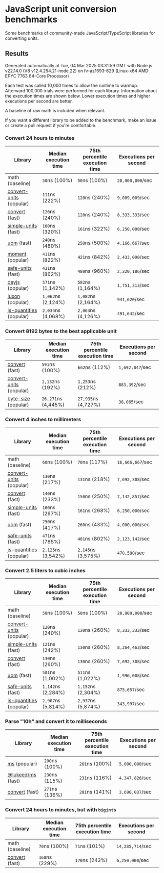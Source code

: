# JavaScript unit conversion benchmarks

Some benchmarks of community-made JavaScript/TypeScript libraries for converting units.

## Results

<!-- beginblock(results) -->

Generated automatically at Tue, 04 Mar 2025 03:31:59 GMT with Node.js v22.14.0 (V8 v12.4.254.21-node.22) on fv-az1693-629 (Linux-x64 AMD EPYC 7763 64-Core Processor)

Each test was called 10,000 times to allow the runtime to warmup.
Afterward 100,000 trials were performed for each library.
Information about the execution times are shown below.
Lower execution times and higher executions per second are better.

A baseline of raw math is included when relevant.

If you want a different library to be added to the benchmark, make an issue or create a pull request if you're comfortable.

### Convert 24 hours to minutes

| Library                                                            | Median execution time | 75th percentile execution time | Executions per second |
| ------------------------------------------------------------------ | --------------------- | ------------------------------ | --------------------- |
| math (baseline)                                                    | `50`ns (100%)         | `50`ns (100%)                  | `20,000,000`/sec      |
| [convert-units](https://npmjs.com/package/convert-units) (popular) | `111`ns (222%)        | `120`ns (240%)                 | `9,009,009`/sec       |
| [convert](https://npmjs.com/package/convert) (fast)                | `120`ns (240%)        | `120`ns (240%)                 | `8,333,333`/sec       |
| [simple-units](https://npmjs.com/package/simple-units) (fast)      | `160`ns (320%)        | `161`ns (322%)                 | `6,250,000`/sec       |
| [uom](https://npmjs.com/package/uom) (fast)                        | `240`ns (480%)        | `250`ns (500%)                 | `4,166,667`/sec       |
| [moment](https://npmjs.com/package/moment) (popular)               | `411`ns (822%)        | `421`ns (842%)                 | `2,433,090`/sec       |
| [safe-units](https://npmjs.com/package/safe-units) (fast)          | `431`ns (862%)        | `480`ns (960%)                 | `2,320,186`/sec       |
| [dayjs](https://npmjs.com/package/dayjs) (popular)                 | `571`ns (1,142%)      | `582`ns (1,164%)               | `1,751,313`/sec       |
| [luxon](https://npmjs.com/package/luxon) (popular)                 | `1,062`ns (2,124%)    | `1,082`ns (2,164%)             | `941,620`/sec         |
| [js-quantities](https://npmjs.com/package/js-quantities) (popular) | `2,034`ns (4,068%)    | `2,063`ns (4,126%)             | `491,642`/sec         |

### Convert 8192 bytes to the best applicable unit

| Library                                                            | Median execution time | 75th percentile execution time | Executions per second |
| ------------------------------------------------------------------ | --------------------- | ------------------------------ | --------------------- |
| [convert](https://npmjs.com/package/convert) (fast)                | `591`ns (100%)        | `662`ns (112%)                 | `1,692,047`/sec       |
| [convert-units](https://npmjs.com/package/convert-units) (popular) | `1,132`ns (192%)      | `1,253`ns (212%)               | `883,392`/sec         |
| [byte-size](https://npmjs.com/package/byte-size) (popular)         | `26,271`ns (4,445%)   | `27,935`ns (4,727%)            | `38,065`/sec          |

### Convert 4 inches to millimeters

| Library                                                            | Median execution time | 75th percentile execution time | Executions per second |
| ------------------------------------------------------------------ | --------------------- | ------------------------------ | --------------------- |
| math (baseline)                                                    | `60`ns (100%)         | `70`ns (117%)                  | `16,666,667`/sec      |
| [convert-units](https://npmjs.com/package/convert-units) (popular) | `130`ns (217%)        | `131`ns (218%)                 | `7,692,308`/sec       |
| [convert](https://npmjs.com/package/convert) (fast)                | `140`ns (233%)        | `150`ns (250%)                 | `7,142,857`/sec       |
| [simple-units](https://npmjs.com/package/simple-units) (fast)      | `160`ns (267%)        | `161`ns (268%)                 | `6,250,000`/sec       |
| [uom](https://npmjs.com/package/uom) (fast)                        | `250`ns (417%)        | `260`ns (433%)                 | `4,000,000`/sec       |
| [safe-units](https://npmjs.com/package/safe-units) (fast)          | `471`ns (785%)        | `481`ns (802%)                 | `2,123,142`/sec       |
| [js-quantities](https://npmjs.com/package/js-quantities) (popular) | `2,125`ns (3,542%)    | `2,145`ns (3,575%)             | `470,588`/sec         |

### Convert 2.5 liters to cubic inches

| Library                                                            | Median execution time | 75th percentile execution time | Executions per second |
| ------------------------------------------------------------------ | --------------------- | ------------------------------ | --------------------- |
| math (baseline)                                                    | `50`ns (100%)         | `50`ns (100%)                  | `20,000,000`/sec      |
| [convert-units](https://npmjs.com/package/convert-units) (popular) | `120`ns (240%)        | `130`ns (260%)                 | `8,333,333`/sec       |
| [simple-units](https://npmjs.com/package/simple-units) (fast)      | `121`ns (242%)        | `130`ns (260%)                 | `8,264,463`/sec       |
| [convert](https://npmjs.com/package/convert) (fast)                | `130`ns (260%)        | `130`ns (260%)                 | `7,692,308`/sec       |
| [uom](https://npmjs.com/package/uom) (fast)                        | `501`ns (1,002%)      | `511`ns (1,022%)               | `1,996,008`/sec       |
| [safe-units](https://npmjs.com/package/safe-units) (fast)          | `1,142`ns (2,284%)    | `1,152`ns (2,304%)             | `875,657`/sec         |
| [js-quantities](https://npmjs.com/package/js-quantities) (popular) | `2,907`ns (5,814%)    | `2,937`ns (5,874%)             | `343,997`/sec         |

### Parse "10h" and convert it to milliseconds

| Library                                                   | Median execution time | 75th percentile execution time | Executions per second |
| --------------------------------------------------------- | --------------------- | ------------------------------ | --------------------- |
| [ms](https://npmjs.com/package/ms) (popular)              | `200`ns (100%)        | `201`ns (100%)                 | `5,000,000`/sec       |
| [@lukeed/ms](https://npmjs.com/package/@lukeed/ms) (fast) | `230`ns (115%)        | `231`ns (116%)                 | `4,347,826`/sec       |
| [convert](https://npmjs.com/package/convert) (fast)       | `271`ns (136%)        | `281`ns (141%)                 | `3,690,037`/sec       |

### Convert 24 hours to minutes, but with `bigint`s

| Library                                             | Median execution time | 75th percentile execution time | Executions per second |
| --------------------------------------------------- | --------------------- | ------------------------------ | --------------------- |
| math (baseline)                                     | `70`ns (100%)         | `71`ns (101%)                  | `14,285,714`/sec      |
| [convert](https://npmjs.com/package/convert) (fast) | `160`ns (229%)        | `170`ns (243%)                 | `6,250,000`/sec       |

<!-- endblock(results) -->
